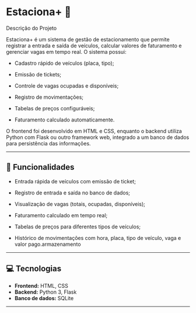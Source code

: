 # Estaciona+ 🚗

Descrição do Projeto

Estaciona+ é um sistema de gestão de estacionamento que permite registrar a entrada e saída de veículos, calcular valores de faturamento e gerenciar vagas em tempo real.
O sistema possui:

- Cadastro rápido de veículos (placa, tipo);

- Emissão de tickets;

- Controle de vagas ocupadas e disponíveis;

- Registro de movimentações;

- Tabelas de preços configuráveis;

- Faturamento calculado automaticamente.

O frontend foi desenvolvido em HTML e CSS, enquanto o backend utiliza Python com Flask ou outro framework web, integrado a um banco de dados para persistência das informações.

---

## 🚀 Funcionalidades

- Entrada rápida de veículos com emissão de ticket;

- Registro de entrada e saída no banco de dados;

- Visualização de vagas (totais, ocupadas, disponíveis);

- Faturamento calculado em tempo real;

- Tabelas de preços para diferentes tipos de veículos;

- Histórico de movimentações com hora, placa, tipo de veículo, vaga e valor pago.armazenamento

---

## 💻 Tecnologias

- **Frontend:** HTML, CSS  
- **Backend:** Python 3, Flask  
- **Banco de dados:** SQLite  

---



